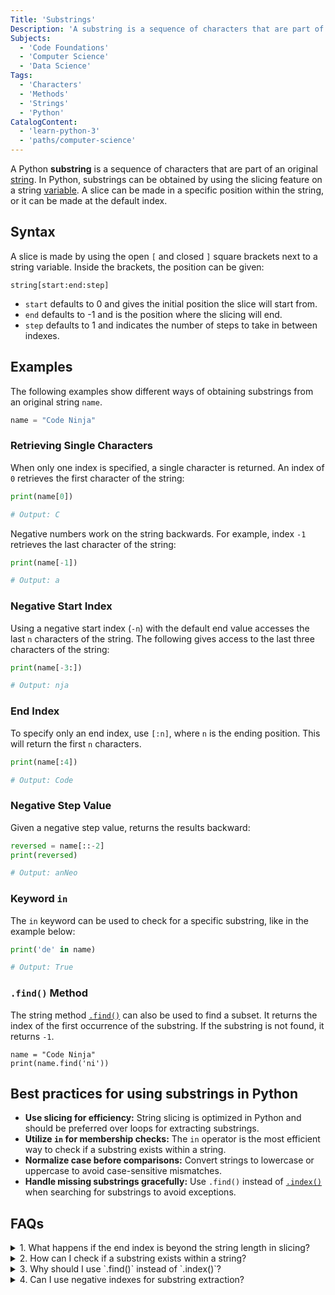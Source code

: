 ```yaml
---
Title: 'Substrings'
Description: 'A substring is a sequence of characters that are part of an original string.'
Subjects:
  - 'Code Foundations'
  - 'Computer Science'
  - 'Data Science'
Tags:
  - 'Characters'
  - 'Methods'
  - 'Strings'
  - 'Python'
CatalogContent:
  - 'learn-python-3'
  - 'paths/computer-science'
---
```


A Python **substring** is a sequence of characters that are part of an original [string](https://www.codecademy.com/resources/docs/python/strings). In Python, substrings can be obtained by using the slicing feature on a string [variable](https://www.codecademy.com/resources/docs/python/variables). A slice can be made in a specific position within the string, or it can be made at the default index.

## Syntax

A slice is made by using the open `[` and closed `]` square brackets next to a string variable. Inside the brackets, the position can be given:

```pseudo
string[start:end:step]
```

- `start` defaults to 0 and gives the initial position the slice will start from.
- `end` defaults to -1 and is the position where the slicing will end.
- `step` defaults to 1 and indicates the number of steps to take in between indexes.

## Examples

The following examples show different ways of obtaining substrings from an original string `name`.

```py
name = "Code Ninja"
```

### Retrieving Single Characters

When only one index is specified, a single character is returned. An index of `0` retrieves the first character of the string:

```py
print(name[0])

# Output: C
```

Negative numbers work on the string backwards. For example, index `-1` retrieves the last character of the string:

```py
print(name[-1])

# Output: a
```

### Negative Start Index

Using a negative start index (`-n`) with the default end value accesses the last `n` characters of the string. The following gives access to the last three characters of the string:

```py
print(name[-3:])

# Output: nja
```

### End Index

To specify only an end index, use `[:n]`, where `n` is the ending position. This will return the first `n` characters.

```py
print(name[:4])

# Output: Code
```

### Negative Step Value

Given a negative step value, returns the results backward:

```py
reversed = name[::-2]
print(reversed)

# Output: anNeo
```

### Keyword `in`

The `in` keyword can be used to check for a specific substring, like in the example below:

```py
print('de' in name)

# Output: True
```

### `.find()` Method

The string method [`.find()`](https://www.codecademy.com/resources/docs/python/strings/find) can also be used to find a subset. It returns the index of the first occurrence of the substring. If the substring is not found, it returns `-1`.

```codebyte/python
name = "Code Ninja"
print(name.find('ni'))
```

## Best practices for using substrings in Python

- **Use slicing for efficiency:** String slicing is optimized in Python and should be preferred over loops for extracting substrings.
- **Utilize `in` for membership checks:** The `in` operator is the most efficient way to check if a substring exists within a string.
- **Normalize case before comparisons:** Convert strings to lowercase or uppercase to avoid case-sensitive mismatches.
- **Handle missing substrings gracefully:** Use `.find()` instead of [`.index()`](https://www.codecademy.com/resources/docs/python/strings/index) when searching for substrings to avoid exceptions.

## FAQs

<details>
<summary>1. What happens if the end index is beyond the string length in slicing?</summary>
<p>If the end index exceeds the string length, Python does not raise an error. It simply returns the available portion of the string.</p>
</details>

<details>
<summary>2. How can I check if a substring exists within a string?</summary>
<p>You can use the `in` operator or the `.find()` method. The `in` operator returns `True` or `False`, while `.find()` returns the starting index of the substring or `-1` if not found.</p>
</details>

<details>
<summary>3. Why should I use `.find()` instead of `.index()`?</summary>
<p>The `.find()` method returns `-1` if the substring is not found, whereas `.index()` raises an exception. If you don’t want to handle exceptions manually, `.find()` is a safer choice.</p>
</details>

<details>
<summary>4. Can I use negative indexes for substring extraction?</summary>
<p>Yes, Python allows negative indexing, which counts from the end of the string. You can use negative values for both the start and end positions when slicing.</p>
</details>
